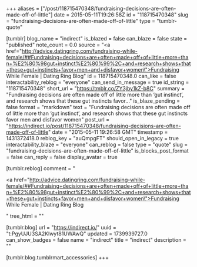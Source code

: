 +++
aliases = ["/post/118715470348/fundraising-decisions-are-often-made-off-of-little"]
date = 2015-05-11T19:26:58Z
id = "118715470348"
slug = "fundraising-decisions-are-often-made-off-of-little"
type = "tumblr-quote"

[tumblr]
blog_name = "indirect"
is_blazed = false
can_blaze = false
state = "published"
note_count = 0.0
source = "<a href=\"http://advice.datingring.com/fundraising-while-female/##Fundraising+decisions+are+often+made+off+of+little+more+than+%E2%80%98gut+instinct%E2%80%99%2C+and+research+shows+that+these+gut+instincts+favor+men+and+disfavor+women\">Fundraising While Female | Dating Ring Blog</a>"
id = 118715470348.0
can_like = false
interactability_reblog = "everyone"
can_send_in_message = true
id_string = "118715470348"
short_url = "https://tmblr.co/ZY3jby1kZ-b8C"
summary = "Fundraising decisions are often made off of little more than ‘gut instinct’, and research shows that these gut instincts favor..."
is_blaze_pending = false
format = "markdown"
text = "Fundraising decisions are often made off of little more than ‘gut instinct’, and research shows that these gut instincts favor men and disfavor women"
post_url = "https://indirect.io/post/118715470348/fundraising-decisions-are-often-made-off-of-little"
date = "2015-05-11 19:26:58 GMT"
timestamp = 1431372418.0
reblog_key = "auQmpgFT"
should_open_in_legacy = true
interactability_blaze = "everyone"
can_reblog = false
type = "quote"
slug = "fundraising-decisions-are-often-made-off-of-little"
is_blocks_post_format = false
can_reply = false
display_avatar = true

[tumblr.reblog]
comment = "<p><a href=\"http://advice.datingring.com/fundraising-while-female/##Fundraising+decisions+are+often+made+off+of+little+more+than+%E2%80%98gut+instinct%E2%80%99%2C+and+research+shows+that+these+gut+instincts+favor+men+and+disfavor+women\">Fundraising While Female | Dating Ring Blog</a></p>"
tree_html = ""

[tumblr.blog]
url = "https://indirect.io/"
uuid = "t:PgyUJU3SA2Klwyt81UWAwQ"
updated = 1739939727.0
can_show_badges = false
name = "indirect"
title = "indirect"
description = ""

[tumblr.blog.tumblrmart_accessories]
+++
